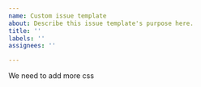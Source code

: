 ```yaml
---
name: Custom issue template
about: Describe this issue template's purpose here.
title: ''
labels: ''
assignees: ''

---
```


We need to add more css
